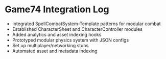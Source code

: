 # Game74 Integration Log

- Integrated SpellCombatSystem-Template patterns for modular combat
- Established CharacterSheet and CharacterController modules
- Added analytics and asset indexing hooks
- Prototyped modular physics system with JSON configs
- Set up multiplayer/networking stubs
- Automated asset and metadata indexing
